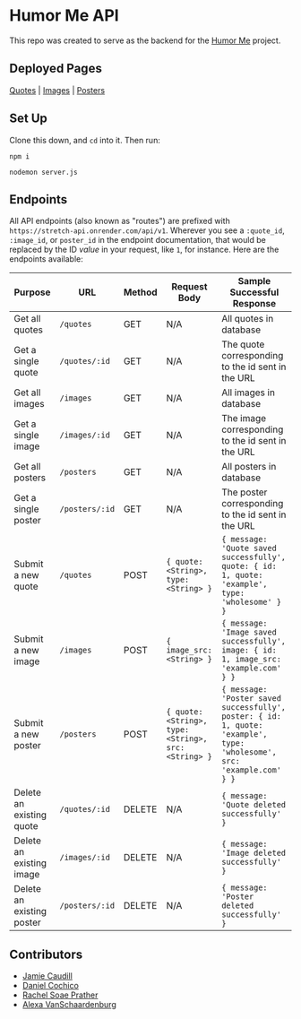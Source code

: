 # Humor Me API
This repo was created to serve as the backend for the [Humor Me](https://github.com/rachelsoae/stretch-fe) project.

## Deployed Pages
[Quotes](https://stretch-api.onrender.com/api/v1/quotes) | [Images](https://stretch-api.onrender.com/api/v1/images) | [Posters](https://stretch-api.onrender.com/api/v1/posters)

## Set Up
Clone this down, and `cd` into it.  Then run:

`npm i`

`nodemon server.js`

## Endpoints
All API endpoints (also known as "routes") are prefixed with `https://stretch-api.onrender.com/api/v1`. Wherever you see a `:quote_id`, `:image_id`, or `poster_id` in the endpoint documentation, that would be replaced by the ID *value* in your request, like `1`, for instance. Here are the endpoints available:

| Purpose | URL | Method | Request Body | Sample Successful Response |
| --- | --- | --- | --- | --- |
| Get all quotes | `/quotes` | GET | N/A | All quotes in database |
| Get a single quote | `/quotes/:id` | GET | N/A | The quote corresponding to the id sent in the URL |
| Get all images | `/images` | GET | N/A | All images in database |
| Get a single image | `/images/:id` | GET | N/A | The image corresponding to the id sent in the URL |
| Get all posters | `/posters` | GET | N/A | All posters in database |
| Get a single poster | `/posters/:id` | GET | N/A | The poster corresponding to the id sent in the URL |
| Submit a new quote | `/quotes` | POST | `{ quote: <String>, type: <String> }` | `{ message: 'Quote saved successfully', quote: { id: 1, quote: 'example', type: 'wholesome' } }` |
| Submit a new image | `/images` | POST | `{ image_src: <String> }` | `{ message: 'Image saved successfully', image: { id: 1, image_src: 'example.com' } }` |
| Submit a new poster | `/posters` | POST | `{ quote: <String>, type: <String>, src: <String> }` | `{ message: 'Poster saved successfully', poster: { id: 1, quote: 'example', type: 'wholesome', src: 'example.com' } }` |
| Delete an existing quote | `/quotes/:id` | DELETE | N/A | `{ message: 'Quote deleted successfully' }` |
| Delete an existing image | `/images/:id` | DELETE | N/A | `{ message: 'Image deleted successfully' }` |
| Delete an existing poster | `/posters/:id` | DELETE | N/A | `{ message: 'Poster deleted successfully' }` |

## Contributors
- [Jamie Caudill](https://github.com/JamieCaudill)
- [Daniel Cochico](https://github.com/dcochico)
- [Rachel Soae Prather](https://github.com/rachelsoae)
- [Alexa VanSchaardenburg](https://github.com/AlexaVanSchaardenburg)